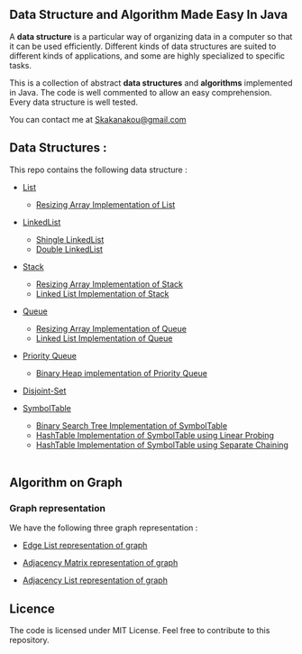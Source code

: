 ## Data Structure and Algorithm Made Easy In Java

A **data structure** is a particular way of organizing data in a computer so that it can be used efficiently. Different kinds of data structures are suited to different kinds of applications, and some are highly specialized to specific tasks. 

This is a collection of abstract **data structures** and **algorithms** implemented in Java. The code is well commented to allow an easy comprehension. Every data structure is well tested.

You can contact me at <Skakanakou@gmail.com>

## Data Structures :
This repo contains the following data structure : 

- [List](https://github.com/MiguelSteph/data-structures/blob/master/Java-data-Structures/src/main/java/com/lists/List.java)
	* [Resizing Array Implementation of List](https://github.com/MiguelSteph/data-structures/blob/master/Java-data-Structures/src/main/java/com/lists/ArrayImplOfList.java)

- [LinkedList](https://github.com/MiguelSteph/data-structures/blob/master/Java-data-Structures/src/main/java/com/linkedlist/LinkedList.java)
	* [Shingle LinkedList](https://github.com/MiguelSteph/data-structures/blob/master/Java-data-Structures/src/main/java/com/linkedlist/ShingleLinkedList.java)
	* [Double LinkedList](https://github.com/MiguelSteph/data-structures/blob/master/Java-data-Structures/src/main/java/com/linkedlist/DoubleLinkedList.java)

- [Stack](https://github.com/MiguelSteph/data-structures/blob/master/Java-data-Structures/src/main/java/com/stacks/Stack.java)
	* [Resizing Array Implementation of Stack](https://github.com/MiguelSteph/data-structures/blob/master/Java-data-Structures/src/main/java/com/stacks/ArrayImplOfStack.java)
	* [Linked List Implementation of Stack](https://github.com/MiguelSteph/data-structures/blob/master/Java-data-Structures/src/main/java/com/stacks/LinkedListImplOfStack.java)

- [Queue](https://github.com/MiguelSteph/data-structures/blob/master/Java-data-Structures/src/main/java/com/queues/Queue.java)
	* [Resizing Array Implementation of Queue](https://github.com/MiguelSteph/data-structures/blob/master/Java-data-Structures/src/main/java/com/queues/ArrayImplOfQueue.java)
	* [Linked List Implementation of Queue](https://github.com/MiguelSteph/data-structures/blob/master/Java-data-Structures/src/main/java/com/queues/LinkedListImplOfQueue.java)

- [Priority Queue](https://github.com/MiguelSteph/data-structures/blob/master/Java-data-Structures/src/main/java/com/queues/PriorityQueue.java)
	* [Binary Heap implementation of Priority Queue](https://github.com/MiguelSteph/data-structures/blob/master/Java-data-Structures/src/main/java/com/queues/PriorityQueue.java)

- [Disjoint-Set](https://github.com/MiguelSteph/data-structures/blob/master/Java-data-Structures/src/main/java/com/disjointsets/DisjointSet.java)

- [SymbolTable](https://github.com/MiguelSteph/data-structures/blob/master/Java-data-Structures/src/main/java/com/symboltables/SymbolTable.java)
	* [Binary Search Tree Implementation of SymbolTable](https://github.com/MiguelSteph/data-structures/blob/master/Java-data-Structures/src/main/java/com/symboltables/SymbolTable.java)
	* [HashTable Implementation of SymbolTable using Linear Probing](https://github.com/MiguelSteph/data-structures/blob/master/Java-data-Structures/src/main/java/com/symboltables/LinearProbingSymbolTableImpl.java)
	* [HashTable Implementation of SymbolTable using Separate Chaining](https://github.com/MiguelSteph/data-structures/blob/master/Java-data-Structures/src/main/java/com/symboltables/SeparateChainingSymbolTableImpl.java)
<br/><br/>

## Algorithm on Graph
### Graph representation
We have the following three graph representation :

- [Edge List representation of graph](https://github.com/MiguelSteph/data-structures/blob/master/Java-data-Structures/src/main/java/com/graphs/GraphEdgeListRepresentation.java) 

- [Adjacency Matrix representation of graph](https://github.com/MiguelSteph/data-structures/blob/master/Java-data-Structures/src/main/java/com/graphs/GraphAdjacencyMatrixRepresentation.java)

- [Adjacency List representation of graph](https://github.com/MiguelSteph/data-structures/blob/master/Java-data-Structures/src/main/java/com/graphs/GraphAdjacencyListRepresentation.java)

## Licence
The code is licensed under MIT License.
Feel free to contribute to this repository.
